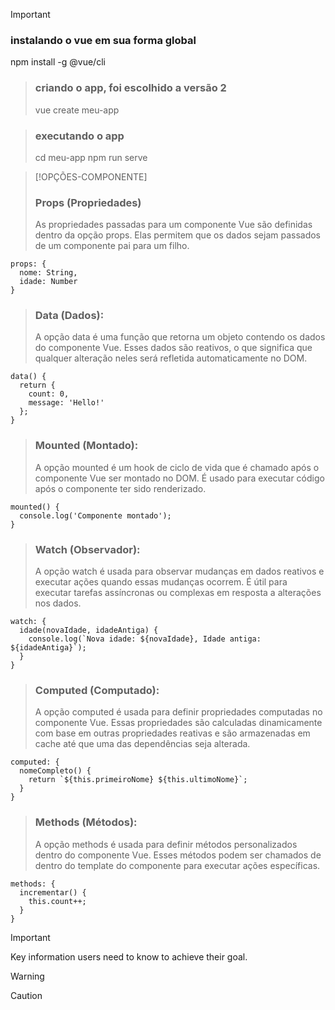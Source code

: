 

> [!IMPORTANT]
> ### instalando o vue em sua forma global
> npm install -g @vue/cli

> ### criando o app, foi escolhido a versão 2
> vue create meu-app

> ### executando o app
> cd meu-app
> npm run serve

> [!OPÇÕES-COMPONENTE]
> ### Props (Propriedades)
> As propriedades passadas para um componente Vue são definidas dentro da opção props. Elas permitem que os dados sejam passados de um componente pai para um filho.
```
props: {
  nome: String,
  idade: Number
}

```
> ### Data (Dados):
> A opção data é uma função que retorna um objeto contendo os dados do componente Vue. Esses dados são reativos, o que significa que qualquer alteração neles será refletida automaticamente no DOM.
```
data() {
  return {
    count: 0,
    message: 'Hello!'
  };
}

```
> ### Mounted (Montado):
> A opção mounted é um hook de ciclo de vida que é chamado após o componente Vue ser montado no DOM. É usado para executar código após o componente ter sido renderizado.
```
mounted() {
  console.log('Componente montado');
}

```
> ### Watch (Observador):
> A opção watch é usada para observar mudanças em dados reativos e executar ações quando essas mudanças ocorrem. É útil para executar tarefas assíncronas ou complexas em resposta a alterações nos dados.
```
watch: {
  idade(novaIdade, idadeAntiga) {
    console.log(`Nova idade: ${novaIdade}, Idade antiga: ${idadeAntiga}`);
  }
}

```
> ### Computed (Computado):
> A opção computed é usada para definir propriedades computadas no componente Vue. Essas propriedades são calculadas dinamicamente com base em outras propriedades reativas e são armazenadas em cache até que uma das dependências seja alterada.
```
computed: {
  nomeCompleto() {
    return `${this.primeiroNome} ${this.ultimoNome}`;
  }
}

```
> ### Methods (Métodos):
> A opção methods é usada para definir métodos personalizados dentro do componente Vue. Esses métodos podem ser chamados de dentro do template do componente para executar ações específicas.
```
methods: {
  incrementar() {
    this.count++;
  }
}

```

> [!IMPORTANT]
> Key information users need to know to achieve their goal.

> [!WARNING]

> [!CAUTION]